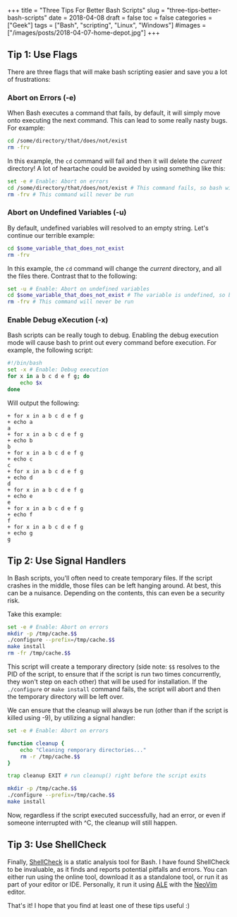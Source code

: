 +++
title = "Three Tips For Better Bash Scripts"
slug = "three-tips-better-bash-scripts"
date = 2018-04-08
draft = false
toc = false
categories = ["Geek"]
tags = ["Bash", "scripting", "Linux", "Windows"]
#images = ["/images/posts/2018-04-07-home-depot.jpg"]
+++

## Tip 1: Use Flags

There are three flags that will make bash scripting easier and save you a lot of frustrations:

### Abort on Errors (-e)

When Bash executes a command that fails, by default, it will simply move onto executing the next command. This can lead to some really nasty bugs. For example:

```bash
cd /some/directory/that/does/not/exist
rm -frv
```

In this example, the `cd` command will fail and then it will delete the *current* directory! A lot of heartache could be avoided by using something like this:

```bash
set -e # Enable: Abort on errors
cd /some/directory/that/does/not/exist # This command fails, so bash will exit
rm -frv # This command will never be run
```

### Abort on Undefined Variables (-u)

By default, undefined variables will resolved to an empty string. Let's continue our terrible example:

```bash
cd $some_variable_that_does_not_exist
rm -frv
```

In this example, the `cd` command will change the *current* directory, and all the files there. Contrast that to the following:

```bash
set -u # Enable: Abort on undefined variables
cd $some_variable_that_does_not_exist # The variable is undefined, so bash will exit
rm -frv # This command will never be run
```


### Enable Debug eXecution (-x)

Bash scripts can be really tough to debug. Enabling the debug execution mode will cause bash to print out every command before execution. For example, the following script:

```bash
#!/bin/bash
set -x # Enable: Debug execution
for x in a b c d e f g; do
    echo $x
done
```

Will output the following:

```
+ for x in a b c d e f g
+ echo a
a
+ for x in a b c d e f g
+ echo b
b
+ for x in a b c d e f g
+ echo c
c
+ for x in a b c d e f g
+ echo d
d
+ for x in a b c d e f g
+ echo e
e
+ for x in a b c d e f g
+ echo f
f
+ for x in a b c d e f g
+ echo g
g
```

## Tip 2: Use Signal Handlers

In Bash scripts, you'll often need to create temporary files. If the script crashes in the middle, those files can be left hanging around. At best, this can be a nuisance. Depending on the contents, this can even be a security risk.

Take this example:

```bash
set -e # Enable: Abort on errors
mkdir -p /tmp/cache.$$
./configure --prefix=/tmp/cache.$$
make install
rm -fr /tmp/cache.$$
```

This script will create a temporary directory (side note: `$$` resolves to the PID of the script, to ensure that if the script is run two times concurrently, they won't step on each other) that will be used for installation. If the `./configure` or `make install` command fails, the script will abort and then the temporary directory will be left over.

We can ensure that the cleanup will always be run (other than if the script is killed using -9), by utilizing a signal handler:

```bash
set -e # Enable: Abort on errors

function cleanup {
    echo "Cleaning remporary directories..."
    rm -r /tmp/cache.$$
}

trap cleanup EXIT # run cleanup() right before the script exits

mkdir -p /tmp/cache.$$
./configure --prefix=/tmp/cache.$$
make install
```

Now, regardless if the script executed successfully, had an error, or even if someone interrupted with ^C, the cleanup will still happen.

## Tip 3: Use ShellCheck

Finally, [ShellCheck](https://www.shellcheck.net/) is a static analysis tool for Bash. I have found ShellCheck to be invaluable, as it finds and reports potential pitfalls and errors. You can either run using the online tool, download it as a standalone tool, or run it as part of your editor or IDE. Personally, it run it using [ALE](https://github.com/w0rp/ale) with the [NeoVim](https://neovim.io/) editor.

That's it! I hope that you find at least one of these tips useful :)
